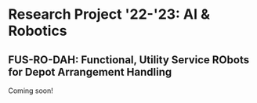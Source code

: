 # Research Project '22-'23: AI & Robotics
## FUS-RO-DAH: Functional, Utility Service RObots for Depot Arrangement Handling

Coming soon!
